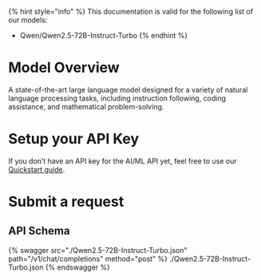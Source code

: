 [#references:start]: <> ({ "template": "openapi" })
{% hint style="info" %}
This documentation is valid for the following list of our models:
* Qwen/Qwen2.5-72B-Instruct-Turbo
{% endhint %}

# Model Overview
A state-of-the-art large language model designed for a variety of natural language processing tasks, including instruction following, coding assistance, and mathematical problem-solving.

# Setup your API Key
If you don’t have an API key for the AI/ML API yet, feel free to use our [Quickstart guide](https://docs.aimlapi.com/quickstart/setting-up).

# Submit a request
## API Schema
{% swagger src="./Qwen2.5-72B-Instruct-Turbo.json" path="/v1/chat/completions" method="post" %}
./Qwen2.5-72B-Instruct-Turbo.json
{% endswagger %}

[#references:end]: <> ({})
